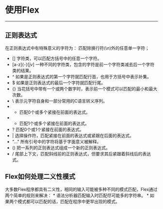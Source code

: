 # **使用Flex**
***

<h2 id="1">正则表达式</h2>
在正则表达式中有特殊意义的字符为：
    匹配除换行符(\n)外的任意单一字符；

  * [] 字符类，可以匹配方括号中的任意一个字符。
  * [a-z]{-}[jv] 一种不同的字符类，包含的字符是前一个字符类减去后一个字符类的结果。
  * ^ 如果是正则表达式的第一个字符就匹配行首，也用于方括号中表示补集。
  * $ 如果是正则表达式的最后一个字符就匹配行尾。
  * {} 当花括号中带有一个或两个数字时，表示前一个模式可以匹配的最小和最大次数。
  * \ 表示元字符自身和一部分常用的C语言转义序列。
  * * 匹配0个或多个紧接在前面的表达式。
  * + 匹配1个或多个紧接在前面的表达式。
  * ? 匹配0个或1个紧接在前面的表达式。
  * | 选择操作符，匹配紧接在前面的表达式或紧跟在后面的表达式。
  * "..." 所有引号中的字符将基于字面意义被解释。
  * () 把一系列的正则表达式组成一个新的正则表达式。
  * / 尾部上下文，匹配斜线前的正则表达式，但要求其后紧跟着斜线后的表达式。

<h2 id="2">Flex如何处理二义性模式</h2>
大多数Flex程序都具有二义性，相同的输入可能被多种不同的模式匹配，Flex通过两个简单的规则来解决：
  * 语法分析器匹配输入时匹配尽可能多的字符串。
  * 如果两个模式都可以匹配的话，匹配在程序中更早出现的模式。
